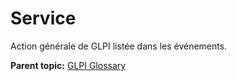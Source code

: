Service
=======

Action générale de GLPI listée dans les événements.

**Parent topic:** [GLPI Glossary](../../glpi/glossary.html)
